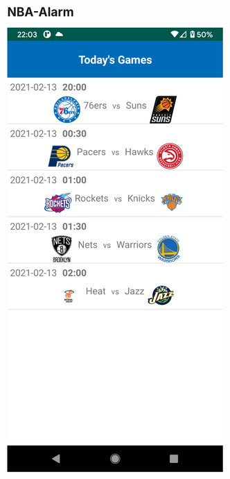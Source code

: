 # NBA-Alarm

![Screenshot](https://github.com/mattydit/NBA-Alarm/blob/master/screenshots/daily_screen.png)